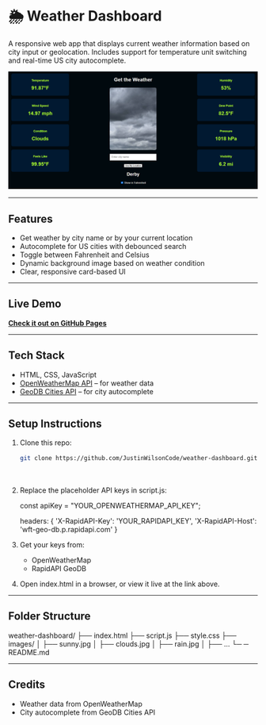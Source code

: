 # 🌦️ Weather Dashboard

A responsive web app that displays current weather information based on city input or geolocation. Includes support for temperature unit switching and real-time US city autocomplete.

![screenshot](images/Screenshot.png) 

---

##  Features

-  Get weather by city name or by your current location
-  Autocomplete for US cities with debounced search
-  Toggle between Fahrenheit and Celsius
-  Dynamic background image based on weather condition
-  Clear, responsive card-based UI

---

##  Live Demo

 [**Check it out on GitHub Pages**](https://justinwilsoncode.github.io/weather-dashboard/)

---

##  Tech Stack

- HTML, CSS, JavaScript
- [OpenWeatherMap API](https://openweathermap.org/api) – for weather data
- [GeoDB Cities API](https://rapidapi.com/wirefreethought/api/geodb-cities/) – for city autocomplete

---

##  Setup Instructions

 1. Clone this repo:
    ```bash
    git clone https://github.com/JustinWilsonCode/weather-dashboard.git
 
 
 2. Replace the placeholder API keys in script.js:
 
    const apiKey = "YOUR_OPENWEATHERMAP_API_KEY";
 
    headers: {
      'X-RapidAPI-Key': 'YOUR_RAPIDAPI_KEY',
      'X-RapidAPI-Host': 'wft-geo-db.p.rapidapi.com'
 }
 
 3. Get your keys from:
       - OpenWeatherMap
       - RapidAPI GeoDB
 
 4. Open index.html in a browser, or view it live at the link above.
   
---

## Folder Structure

weather-dashboard/
├── index.html
├── script.js
├── style.css
├── images/
│ ├── sunny.jpg
│ ├── clouds.jpg
│ ├── rain.jpg
│ ├── ...
└─  ─ README.md

---

## Credits

- Weather data from OpenWeatherMap
- City autocomplete from GeoDB Cities API
